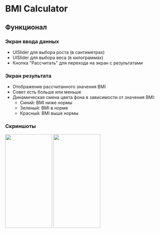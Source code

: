 # BMI Calculator

## Функционал

### Экран ввода данных
- UISlider для выбора роста (в сантиметрах)
- UISlider для выбора веса (в килограммах)
- Кнопка "Рассчитать" для перехода на экран с результатами

### Экран результата
- Отображение рассчитанного значения BMI
- Совет есть больше или меньше
- Динамическая смена цвета фона в зависимости от значения BMI:
  - Синий: BMI ниже нормы
  - Зеленый: BMI в норме
  - Красный: BMI выше нормы

### Скриншоты 
<img src="https://github.com/user-attachments/assets/83a40fa3-dc10-46f3-b008-099ec2e58de1" width="150" height="300">
<img src="https://github.com/user-attachments/assets/8f5c0e88-a657-4e59-afe6-c78411c73959" width="150" height="300">



